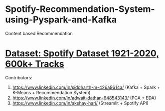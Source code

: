 # Spotify-Recommendation-System-using-Pyspark-and-Kafka
Content based Recommendation

# [Dataset: Spotify Dataset 1921-2020, 600k+ Tracks](https://www.kaggle.com/datasets/yamaerenay/spotify-dataset-19212020-600k-tracks?fbclid=IwAR2Ku_w7AJUvFTG8odG8fXJwh4Y9OYQZgWkGpTOa1xJDukheV9OSOsj_NHM)

Contributors:

1. https://www.linkedin.com/in/siddharth-m-426a9614a/ (Kafka + Spark + K-Means + Recommendation System)
2. https://www.linkedin.com/in/adwait-dathan-648543143/ (PCA + EDA)
3. https://www.linkedin.com/in/akshay-hari/ (Streamlit + Spotify API)
